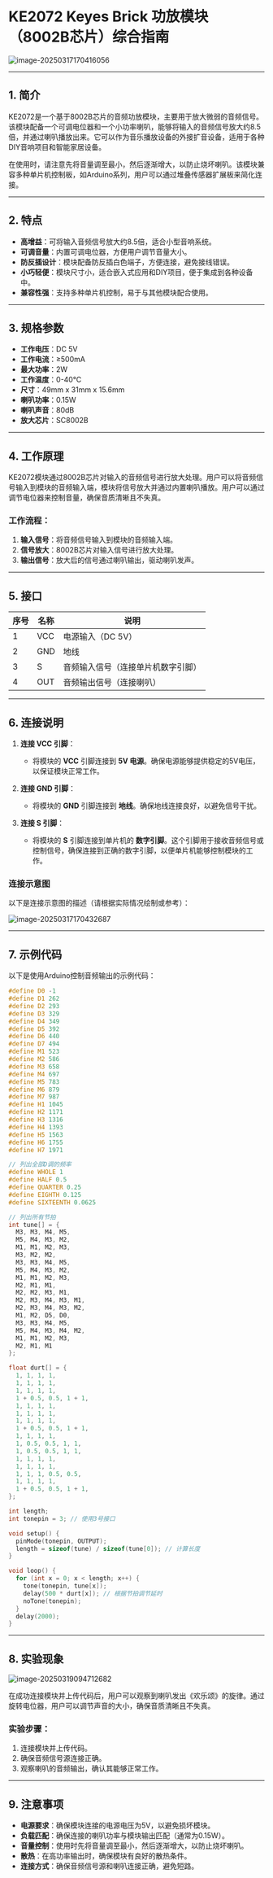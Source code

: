 # KE2072 Keyes Brick 功放模块（8002B芯片）综合指南

![image-20250317170416056](media/image-20250317170416056.png)

---

## 1. 简介
KE2072是一个基于8002B芯片的音频功放模块，主要用于放大微弱的音频信号。该模块配备一个可调电位器和一个小功率喇叭，能够将输入的音频信号放大约8.5倍，并通过喇叭播放出来。它可以作为音乐播放设备的外接扩音设备，适用于各种DIY音响项目和智能家居设备。

在使用时，请注意先将音量调至最小，然后逐渐增大，以防止烧坏喇叭。该模块兼容多种单片机控制板，如Arduino系列，用户可以通过堆叠传感器扩展板来简化连接。

---

## 2. 特点
- **高增益**：可将输入音频信号放大约8.5倍，适合小型音响系统。
- **可调音量**：内置可调电位器，方便用户调节音量大小。
- **防反插设计**：模块配备防反插白色端子，方便连接，避免接线错误。
- **小巧轻便**：模块尺寸小，适合嵌入式应用和DIY项目，便于集成到各种设备中。
- **兼容性强**：支持多种单片机控制，易于与其他模块配合使用。

---

## 3. 规格参数
- **工作电压**：DC 5V  
- **工作电流**：≥500mA  
- **最大功率**：2W  
- **工作温度**：0-40℃  
- **尺寸**：49mm x 31mm x 15.6mm  
- **喇叭功率**：0.15W  
- **喇叭声音**：80dB  
- **放大芯片**：SC8002B  

---

## 4. 工作原理
KE2072模块通过8002B芯片对输入的音频信号进行放大处理。用户可以将音频信号输入到模块的音频输入端，模块将信号放大并通过内置喇叭播放。用户可以通过调节电位器来控制音量，确保音质清晰且不失真。

### 工作流程：
1. **输入信号**：将音频信号输入到模块的音频输入端。
2. **信号放大**：8002B芯片对输入信号进行放大处理。
3. **输出信号**：放大后的信号通过喇叭输出，驱动喇叭发声。

---

## 5. 接口
| 序号 | 名称 | 说明 |
|------|------|------|
| 1    | VCC  | 电源输入（DC 5V） |
| 2    | GND  | 地线 |
| 3    | S    | 音频输入信号（连接单片机数字引脚） |
| 4    | OUT  | 音频输出信号（连接喇叭） |

---

## 6. 连接说明
1. **连接 VCC 引脚**：
   - 将模块的 **VCC** 引脚连接到 **5V 电源**。确保电源能够提供稳定的5V电压，以保证模块正常工作。

2. **连接 GND 引脚**：
   - 将模块的 **GND** 引脚连接到 **地线**。确保地线连接良好，以避免信号干扰。

3. **连接 S 引脚**：
   - 将模块的 **S** 引脚连接到单片机的 **数字引脚**。这个引脚用于接收音频信号或控制信号，确保连接到正确的数字引脚，以便单片机能够控制模块的工作。

### 连接示意图
以下是连接示意图的描述（请根据实际情况绘制或参考）：

![image-20250317170432687](media/image-20250317170432687.png)

---

## 7. 示例代码
以下是使用Arduino控制音频输出的示例代码：
```cpp
#define D0 -1
#define D1 262
#define D2 293
#define D3 329
#define D4 349
#define D5 392
#define D6 440
#define D7 494
#define M1 523
#define M2 586
#define M3 658
#define M4 697
#define M5 783
#define M6 879
#define M7 987
#define H1 1045
#define H2 1171
#define H3 1316
#define H4 1393
#define H5 1563
#define H6 1755
#define H7 1971

// 列出全部D调的频率
#define WHOLE 1
#define HALF 0.5
#define QUARTER 0.25
#define EIGHTH 0.125
#define SIXTEENTH 0.0625

// 列出所有节拍
int tune[] = {
  M3, M3, M4, M5,
  M5, M4, M3, M2,
  M1, M1, M2, M3,
  M3, M2, M2,
  M3, M3, M4, M5,
  M5, M4, M3, M2,
  M1, M1, M2, M3,
  M2, M1, M1,
  M2, M2, M3, M1,
  M2, M3, M4, M3, M1,
  M2, M3, M4, M3, M2,
  M1, M2, D5, D0,
  M3, M3, M4, M5,
  M5, M4, M3, M4, M2,
  M1, M1, M2, M3,
  M2, M1, M1
};

float durt[] = {
  1, 1, 1, 1,
  1, 1, 1, 1,
  1, 1, 1, 1,
  1 + 0.5, 0.5, 1 + 1,
  1, 1, 1, 1,
  1, 1, 1, 1,
  1, 1, 1, 1,
  1 + 0.5, 0.5, 1 + 1,
  1, 1, 1, 1,
  1, 0.5, 0.5, 1, 1,
  1, 0.5, 0.5, 1, 1,
  1, 1, 1, 1,
  1, 1, 1, 1,
  1, 1, 1, 0.5, 0.5,
  1, 1, 1, 1,
  1 + 0.5, 0.5, 1 + 1,
};

int length;
int tonepin = 3; // 使用3号接口

void setup() {
  pinMode(tonepin, OUTPUT);
  length = sizeof(tune) / sizeof(tune[0]); // 计算长度
}

void loop() {
  for (int x = 0; x < length; x++) {
    tone(tonepin, tune[x]);
    delay(500 * durt[x]); // 根据节拍调节延时
    noTone(tonepin);
  }
  delay(2000);
}
```

---

## 8. 实验现象

![image-20250319094712682](media/image-20250319094712682.png)

在成功连接模块并上传代码后，用户可以观察到喇叭发出《欢乐颂》的旋律。通过旋转电位器，用户可以调节声音的大小，确保音质清晰且不失真。

### 实验步骤：
1. 连接模块并上传代码。
2. 确保音频信号源连接正确。
3. 观察喇叭的音频输出，确认其能够正常工作。

---

## 9. 注意事项
- **电源要求**：确保模块连接的电源电压为5V，以避免损坏模块。
- **负载匹配**：确保连接的喇叭功率与模块输出匹配（通常为0.15W）。
- **音量控制**：使用时先将音量调至最小，然后逐渐增大，以防止烧坏喇叭。
- **散热**：在高功率输出时，确保模块有良好的散热条件。
- **连接方式**：确保音频信号源和喇叭连接正确，避免短路。

